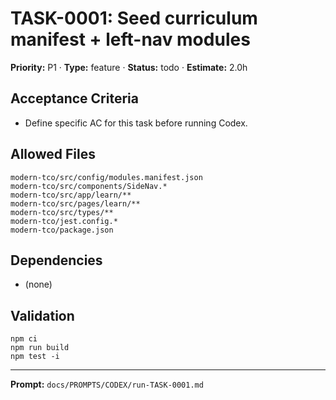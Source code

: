 # TASK-0001: Seed curriculum manifest + left-nav modules
**Priority:** P1 · **Type:** feature · **Status:** todo · **Estimate:** 2.0h

## Acceptance Criteria
- Define specific AC for this task before running Codex.

## Allowed Files
```
modern-tco/src/config/modules.manifest.json
modern-tco/src/components/SideNav.*
modern-tco/src/app/learn/**
modern-tco/src/pages/learn/**
modern-tco/src/types/**
modern-tco/jest.config.*
modern-tco/package.json
```

## Dependencies
- (none)

## Validation
```
npm ci
npm run build
npm test -i
```

---
**Prompt:** `docs/PROMPTS/CODEX/run-TASK-0001.md`
